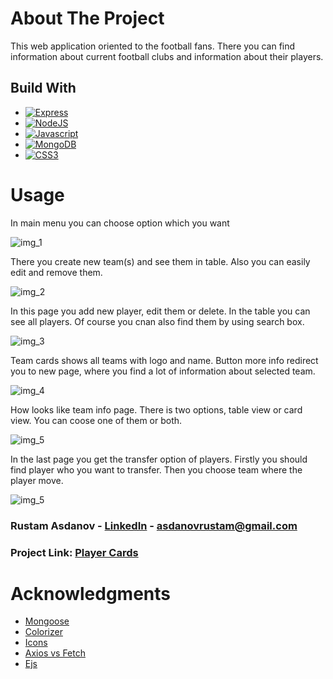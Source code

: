 # About The Project

This web application oriented to the football fans. There you can find
information about current football clubs and information about their
players.

## Build With

- [![Express](https://img.shields.io/badge/express.js-%23404d59.svg?style=for-the-badge&logo=express&logoColor=%2361DAFB)](https://expressjs.com/en/5x/api.html)
- [![NodeJS](https://img.shields.io/badge/node.js-6DA55F?style=for-the-badge&logo=node.js&logoColor=white)](https://nodejs.org/en/docs/)
- [![Javascript](https://img.shields.io/badge/javascript-%23323330.svg?style=for-the-badge&logo=javascript&logoColor=%23F7DF1E)](https://developer.mozilla.org/en-US/docs/Web/JavaScript)
- [![MongoDB](https://img.shields.io/badge/MongoDB-%234ea94b.svg?style=for-the-badge&logo=mongodb&logoColor=white)](https://www.mongodb.com/docs/)
- [![CSS3](https://img.shields.io/badge/css3-%231572B6.svg?style=for-the-badge&logo=css3&logoColor=white)](https://www.w3schools.com/cssref/default.asp)

# Usage

In main menu you can choose option which you want

![img_1](/public/img_1.png)

There you create new team(s) and see them in table. Also you can easily
edit and remove them.

![img_2](/public/img_2.png)

In this page you add new player, edit them or delete. In the table you
can see all players. Of course you cnan also find them by using search
box.

![img_3](/public/img_3.png)

Team cards shows all teams with logo and name. Button more info redirect
you to new page, where you find a lot of information about selected
team.

![img_4](/public/img_4.png)

How looks like team info page. There is two options, table view or card
view. You can coose one of them or both.

![img_5](/public/img_5.png)

In the last page you get the transfer option of players. Firstly you
should find player who you want to transfer. Then you choose team where
the player move.

![img_5](/public/img_5.png)

### Rustam Asdanov - [LinkedIn](https://az.linkedin.com/in/rustamasdanov) - <asdanovrustam@gmail.com>

### Project Link: [Player Cards](https://github.com/Rustam-Asdanov/player_cards)

# Acknowledgments

- [Mongoose](https://mongoosejs.com/docs/)
- [Colorizer](https://coolors.co/)
- [Icons](https://www.flaticon.com/)
- [Axios vs
  Fetch](https://blog.logrocket.com/axios-vs-fetch-best-http-requests/)
- [Ejs](https://ejs.co/#docs)
